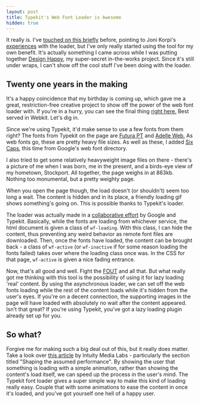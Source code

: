```yaml
---
layout: post
title: Typekit's Web Font Loader is Awesome
hidden: true
---
```


It really is. I've [touched on this briefly](http://daneden.me/2011/07/a-smoother-page-load-via-jonikorpi/) before, pointing to Joni Korpi's [experiences](http://jonikorpi.com/a-smoother-page-load/) with the loader, but I've only really started using the tool for my own benefit. It's actually something I came across while I was putting together [Design Happy](http://dribbble.com/shots/394795-Design-Happy), my super-secret in-the-works project. Since it's still under wraps, I can't show off the cool stuff I've been doing with the loader.



## Twenty one years in the making


It's a happy coincidence that my birthday is coming up, which gave me a great, restriction-free creative project to show off the power of the web font loader with. If you're in a hurry, you can see the final thing [right here.](http://daneden.me/twentyone) Best served in Webkit. Let's dig in.
<!-- more -->
Since we're using Typekit, it'd make sense to use a few fonts from them right? The fonts from Typekit on the page are [Futura PT](https://typekit.com/fonts/futura-pt) and [Adelle Web.](https://typekit.com/fonts/adelle-web) As web fonts go, these are pretty heavy file sizes. As well as these, I added [Six Caps](http://www.google.com/webfonts/specimen/Six+Caps), this time from Google's web font directory.

I also tried to get some relatively heavyweight image files on there - there's a picture of me when I was born, me in the present, and a birds-eye view of my hometown, Stockport. All together, the page weighs in at 863kb. Nothing too monumental, but a pretty weighty page.

When you open the page though, the load doesn't (or shouldn't) seem too long a wait. The content is hidden and in its place, a friendly loading gif shows something's going on. This is possible thanks to Typekit's loader.

The loader was actually made in a [collaborative effort](https://developers.google.com/webfonts/docs/webfont_loader) by Google and Typekit. Basically, while the fonts are loading from whichever service, the html document is given a class of `wf-loading`. With this class, I can hide the content, thus preventing any weird behavior as remote font files are downloaded. Then, once the fonts have loaded, the content can be brought back - a class of `wf-active` (or `wf-inactive` if for some reason loading the fonts failed) takes over where the loading class once was. In the CSS for that page, `wf-active` is given a nice fading entrance.

Now, that's all good and well. Fight the [FOUT](http://paulirish.com/2009/fighting-the-font-face-fout/) and all that. But what really got me thinking with this tool is the possibility of using it for lazy loading 'real' content. By using the asynchronous loader, we can set off the web fonts loading while the rest of the content loads while it's hidden from the user's eyes. If you're on a decent connection, the supporting images in the page will have loaded with absolutely no wait after the content appeared. Isn't that great? If you're using Typekit, you've got a lazy loading plugin already set up for you.



## So what?


Forgive me for making such a big deal out of this, but it really does matter. Take a look over [this article](http://www.intuity.de/en/open-thoughts-about-performance/) by Intuity Media Labs - particularly the section titled "Shaping the assumed performance". By showing the user that something is loading with a simple animation, rather than showing the content's load itself, we can speed up the process in the user's mind. The Typekit font loader gives a super simple way to make this kind of loading really easy. Couple that with some animations to ease the content in once it's loaded, and you've got yourself one hell of a happy user.
